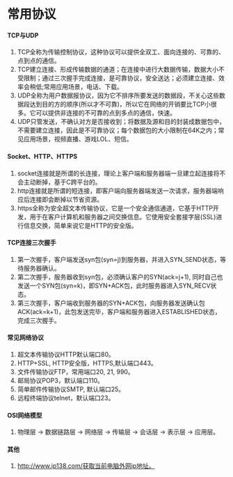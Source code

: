 # 常用协议

#### TCP与UDP
1. TCP全称为传输控制协议，这种协议可以提供全双工、面向连接的、可靠的、点到点的通信。
2. TCP建立连接、形成传输数据的通道；在连接中进行大数据传输，数据大小不受限制；通过三次握手完成连接，是可靠协议，安全送达；必须建立连接、效率会稍低;常用应用场景，电话、下载。
3. UDP全称为用户数据报协议，因为它不排序所要发送的数据段，不关心这些数据段达到目的方的顺序(所以才不可靠)，所以它在网络的开销要比TCP小很多。它可以提供非连接的不可靠的点到多点的通信，快速。
4. UDP只管发送，不确认对方是否接收到；将数据及源和目的封装成数据包中，不需要建立连接，因此是不可靠协议；每个数据包的大小限制在64K之内；常见应用场景，视频直播、游戏LOL、短信。

#### Socket、HTTP、HTTPS
1. socket连接就是所谓的长连接，理论上客户端和服务器端一旦建立起连接将不会主动断掉，基于C跨平台的。
2. http连接就是所谓的短连接，即客户端向服务器端发送一次请求，服务器端响应后连接即会断掉以节省资源。
3. https全称为安全超文本传输协议，它是一个安全通信通道，它基于HTTP开发，用于在客户计算机和服务器之间交换信息。它使用安全套接字层(SSL)进行信息交换，简单来说它是HTTP的安全版。

#### TCP连接三次握手
1. 第一次握手，客户端发送syn包(syn=j)到服务器，并进入SYN_SEND状态，等待服务器确认。
2. 第二次握手，服务器收到syn包，必须确认客户的SYN(ack=j+1), 同时自己也发送一个SYN包(syn=k)，即SYN+ACK包，此时服务器进入SYN_RECV状态。
3. 第三次握手，客户端收到服务器的SYN+ACK包，向服务器发送确认包ACK(ack=k+1)，此包发送完毕，客户端和服务器进入ESTABLISHED状态，完成三次握手。

#### 常见网络协议
1. 超文本传输协议HTTP默认端口80。
2. HTTP+SSL, HTTP安全版，HTTPS,默认端口443。
3. 文件传输协议FTP，常用端口20, 21, 990。
4. 邮局协议POP3，默认端口110。
5. 简单邮件传输协议SMTP, 默认端口25。
6. 远程终端协议telnet，默认端口23。

#### OSI网络模型
1. 物理层 -> 数据链路层 -> 网络层 -> 传输层 -> 会话层 -> 表示层 -> 应用层。


#### 其他
1. http://www.ip138.com/获取当前电脑外网ip地址。


